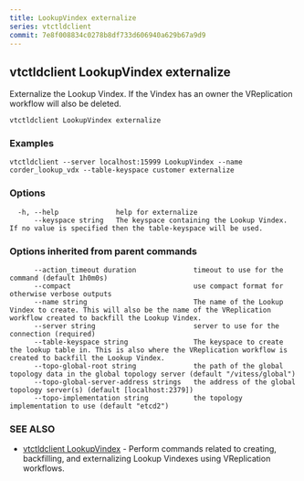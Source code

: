 ```yaml
---
title: LookupVindex externalize
series: vtctldclient
commit: 7e8f008834c0278b8df733d606940a629b67a9d9
---
```

## vtctldclient LookupVindex externalize

Externalize the Lookup Vindex. If the Vindex has an owner the VReplication workflow will also be deleted.

```
vtctldclient LookupVindex externalize
```

### Examples

```
vtctldclient --server localhost:15999 LookupVindex --name corder_lookup_vdx --table-keyspace customer externalize
```

### Options

```
  -h, --help              help for externalize
      --keyspace string   The keyspace containing the Lookup Vindex. If no value is specified then the table-keyspace will be used.
```

### Options inherited from parent commands

```
      --action_timeout duration              timeout to use for the command (default 1h0m0s)
      --compact                              use compact format for otherwise verbose outputs
      --name string                          The name of the Lookup Vindex to create. This will also be the name of the VReplication workflow created to backfill the Lookup Vindex.
      --server string                        server to use for the connection (required)
      --table-keyspace string                The keyspace to create the lookup table in. This is also where the VReplication workflow is created to backfill the Lookup Vindex.
      --topo-global-root string              the path of the global topology data in the global topology server (default "/vitess/global")
      --topo-global-server-address strings   the address of the global topology server(s) (default [localhost:2379])
      --topo-implementation string           the topology implementation to use (default "etcd2")
```

### SEE ALSO

* [vtctldclient LookupVindex](../)	 - Perform commands related to creating, backfilling, and externalizing Lookup Vindexes using VReplication workflows.

